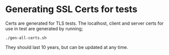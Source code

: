 # Generating SSL Certs for tests

Certs are generated for TLS tests. The localhost, client and server certs for use in test are generated by running;
```
./gen-all-certs.sh
```

They should last 10 years, but can be updated at any time.
